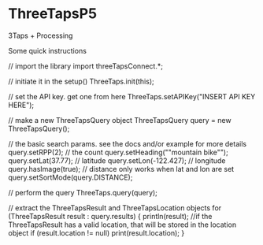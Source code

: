 ThreeTapsP5
===========

3Taps + Processing




Some quick instructions

// import the library
import threeTapsConnect.*; 

// initiate it in the setup() 
ThreeTaps.init(this); 

// set the API key. get one from here 
ThreeTaps.setAPIKey("INSERT API KEY HERE"); 

// make a new ThreeTapsQuery object 
ThreeTapsQuery query = new ThreeTapsQuery(); 

// the basic search params. see the docs and/or example for more details 
query.setRPP(2); // the count 
query.setHeading("\"mountain bike\""); 
query.setLat(37.77); // latitude 
query.setLon(-122.427); // longitude 
query.hasImage(true); 
// distance only works when lat and lon are set query.setSortMode(query.DISTANCE); 

// perform the query 
ThreeTaps.query(query); 

// extract the ThreeTapsResult and ThreeTapsLocation objects 
for (ThreeTapsResult result : query.results) {
  println(result);
//if the ThreeTapsResult has a valid location, that will be stored in the location object
  if (result.location != null) print(result.location); 
} 
